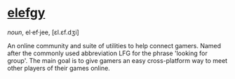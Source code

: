# [elefgy](http://elefgy.com)
*noun*, el·ef·jee, [ɛl.ɛf.dʒi]

An online community and suite of utilities to help connect gamers. Named after the commonly used abbreviation LFG for
the phrase 'looking for group'. The main goal is to give gamers an easy cross-platform way to meet other players of
their games online.
